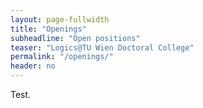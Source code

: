```yaml
---
layout: page-fullwidth
title: "Openings"
subheadline: "Open positions"
teaser: "Logics@TU Wien Doctoral College"
permalink: "/openings/"
header: no
---
```


Test.
